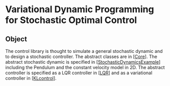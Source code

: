 # Variational Dynamic Programming for Stochastic Optimal Control

## Object
The control library is thought to simulate a general stochastic dynamic and 
to design a stochastic controller. The abstract classes are in \[[Core][0]\]. 
The abstract stochastic dynamic is specified in \[[StochasticDynamicsExample][1]\] including the Pendulum and the constant velocity model in 2D. The abstract controller is specified 
as a LQR controller  in \[[LQR][2]\] and as a variational controller in \[[KLcontrol][3]\].

[0]: ./Core
[1]: ./StochasticDynamicsExample.py
[2]: ./LQR.py
[3]: ./KLcontrol.py
